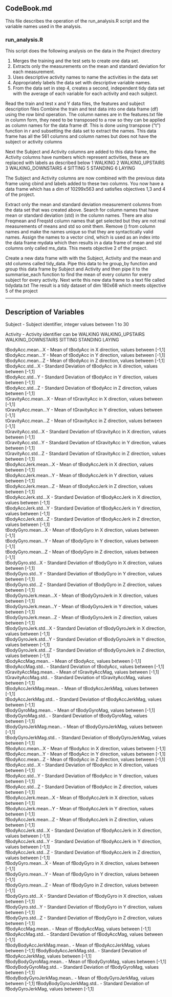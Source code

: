 ## CodeBook.md

This file describes the operation of the run_analysis.R script and the variable names used in the analysis.

### run_analysis.R

This script does the following analysis on the data in the Project directory
1. Merges the training and the test sets to create one data set.
2. Extracts only the measurements on the mean and standard deviation for each measurement. 
3. Uses descriptive activity names to name the activities in the data set
4. Appropriately labels the data set with descriptive variable names. 
5. From the data set in step 4, creates a second, independent tidy data set with the average 
of each variable for each activity and each subject.

Read the train and test x and Y data files, the features and subject description files
Combine the train and test data into one data frame (df) using the row bind operation.
The column names are in the features.txt file in column form, they need to be transposed 
to a row so they can be applied as column names for the data frame df. This is done using
transpose ("t") function in r and subsetting the data set to extract the names. This data frame
has all the 561 columns and column names but does not have the subject or activity columns

Next the Subject and Activity columns are added to this data frame, the Activity columns have
numbers which represent activities, these are replaced with labels as described below
1 WALKING
2 WALKING_UPSTAIRS
3 WALKING_DOWNSTAIRS
4 SITTING
5 STANDING
6 LAYING

The Subject and Activity columns are now combined with the previous data frame using cbind and labels
added to these two columns. You now have a data frame which has a dim of 10299x563 and satisfies
objectives 1,3 and 4 of the project.

Extract only the mean and standard deviation measurement columns from the data set that was
created above. Search for column names that have mean or standard deviation (std) in
the column names. There are also Freqmean and Freqstd column names that get selected 
but they are not real measurements of means and std so omit them. Remove () from column names 
and make the names unique so that they are syntactically valid names. Assign the names to a 
vector cind, which is used as an index into the data frame mydata which then results in a 
data frame of mean and std columns only called ms_data. This meets objective 2 of the project.

Create a new data frame with with the Subject, Activity and the mean and std columns
called tidy_data. Pipe this data to he group_by function and group this data frame by Subject 
and Activity and then pipe it to the summarise_each function to find the mean of every column for 
every subject for every activity. Next write this new data frame to a text file called tidydata.txt
The result is a tidy dataset of dim 180x68 which meets objective 5 of the project

-----------------------------------------------------------------------------------------------------

## Description of Variables

Subject - Subject identifier, integer values between 1 to 30 

Activity - Activity identifier can be
	WALKING
	WALKING_UPSTAIRS
	WALKING_DOWNSTAIRS
	SITTING
	STANDING
	LAYING

tBodyAcc.mean...X - Mean of tBodyAcc in X direction, values between [-1,1]
tBodyAcc.mean...Y - Mean of tBodyAcc in Y direction, values between [-1,1]         
tBodyAcc.mean...Z - Mean of tBodyAcc in Z direction, values between [-1,1]        
tBodyAcc.std...X  - Standard Deviation of tBodyAcc in X direction, values between [-1,1]           
tBodyAcc.std...Y  - Standard Deviation of tBodyAcc in Y direction, values between [-1,1]          
tBodyAcc.std...Z  - Standard Deviation of tBodyAcc in Z direction, values between [-1,1]         
tGravityAcc.mean...X - Mean of tGravityAcc in X direction, values between [-1,1]       
tGravityAcc.mean...Y - Mean of tGravityAcc in Y direction, values between [-1,1]       
tGravityAcc.mean...Z - Mean of tGravityAcc in Z direction, values between [-1,1]     
tGravityAcc.std...X - Standard Deviation of tGravityAcc in X direction, values between [-1,1]        
tGravityAcc.std...Y - Standard Deviation of tGravityAcc in Y direction, values between [-1,1]        
tGravityAcc.std...Z - Standard Deviation of tGravityAcc in Z direction, values between [-1,1]       
tBodyAccJerk.mean...X - Mean of tBodyAccJerk in X direction, values between [-1,1]      
tBodyAccJerk.mean...Y - Mean of tBodyAccJerk in Y direction, values between [-1,1]      
tBodyAccJerk.mean...Z - Mean of tBodyAccJerk in Z direction, values between [-1,1]     
tBodyAccJerk.std...X - Standard Deviation of tBodyAccJerk in X direction, values between [-1,1]       
tBodyAccJerk.std...Y - Standard Deviation of tBodyAccJerk in Y direction, values between [-1,1]       
tBodyAccJerk.std...Z - Standard Deviation of tBodyAccJerk in Z direction, values between [-1,1]      
tBodyGyro.mean...X - Mean of tBodyGyro in X direction, values between [-1,1]        
tBodyGyro.mean...Y - Mean of tBodyGyro in Y direction, values between [-1,1]         
tBodyGyro.mean...Z - Mean of tBodyGyro in Z direction, values between [-1,1]        
tBodyGyro.std...X - Standard Deviation of tBodyGyro in X direction, values between [-1,1]          
tBodyGyro.std...Y - Standard Deviation of tBodyGyro in Y direction, values between [-1,1]          
tBodyGyro.std...Z - Standard Deviation of tBodyGyro in Z direction, values between [-1,1]         
tBodyGyroJerk.mean...X - Mean of tBodyGyroJerk in X direction, values between [-1,1]      
tBodyGyroJerk.mean...Y - Mean of tBodyGyroJerk in Y direction, values between [-1,1]    
tBodyGyroJerk.mean...Z - Mean of tBodyGyroJerk in Z direction, values between [-1,1]    
tBodyGyroJerk.std...X - Standard Deviation of tBodyGyroJerk in X direction, values between [-1,1]      
tBodyGyroJerk.std...Y - Standard Deviation of tBodyGyroJerk in Y direction, values between [-1,1]      
tBodyGyroJerk.std...Z - Standard Deviation of tBodyGyroJerk in Z direction, values between [-1,1]     
tBodyAccMag.mean..  - Mean of tBodyAcc, values between [-1,1]        
tBodyAccMag.std..  - Standard Deviation of tBodyAcc, values between [-1,1]         
tGravityAccMag.mean.. - Mean of tGravityAccMag, values between [-1,1]    
tGravityAccMag.std..  - Standard Deviation of tGravityAccMag, values between [-1,1]      
tBodyAccJerkMag.mean.. - Mean of tBodyAccJerkMag, values between [-1,1]    
tBodyAccJerkMag.std.. - Standard Deviation of tBodyAccJerkMag, values between [-1,1]     
tBodyGyroMag.mean.. - Mean of tBodyGyroMag, values between [-1,1]        
tBodyGyroMag.std.. - Standard Deviation of tBodyGyroMag, values between [-1,1]         
tBodyGyroJerkMag.mean.. - Mean of tBodyGyroJerkMag, values between [-1,1]   
tBodyGyroJerkMag.std.. - Standard Deviation of tBodyGyroJerkMag, values between [-1,1]     
fBodyAcc.mean...X  - Mean of fBodyAcc in X direction, values between [-1,1]       
fBodyAcc.mean...Y  - Mean of fBodyAcc in Y direction, values between [-1,1]        
fBodyAcc.mean...Z  - Mean of fBodyAcc in Z direction, values between [-1,1]        
fBodyAcc.std...X  - Standard Deviation of fBodyAcc in X direction, values between [-1,1]          
fBodyAcc.std...Y  - Standard Deviation of fBodyAcc in Y direction, values between [-1,1]         
fBodyAcc.std...Z  - Standard Deviation of fBodyAcc in Z direction, values between [-1,1]          
fBodyAccJerk.mean...X - Mean of fBodyAccJerk in X direction, values between [-1,1]      
fBodyAccJerk.mean...Y - Mean of fBodyAccJerk in Y direction, values between [-1,1]     
fBodyAccJerk.mean...Z - Mean of fBodyAccJerk in Z direction, values between [-1,1]      
fBodyAccJerk.std...X - Standard Deviation of fBodyAccJerk in X direction, values between [-1,1]       
fBodyAccJerk.std...Y - Standard Deviation of fBodyAccJerk in Y direction, values between [-1,1]      
fBodyAccJerk.std...Z - Standard Deviation of fBodyAccJerk in Z direction, values between [-1,1]       
fBodyGyro.mean...X - Mean of fBodyGyro in X direction, values between [-1,1]         
fBodyGyro.mean...Y - Mean of fBodyGyro in Y direction, values between [-1,1]        
fBodyGyro.mean...Z - Mean of fBodyGyro in Z direction, values between [-1,1]        
fBodyGyro.std...X - Standard Deviation of fBodyGyro in X direction, values between [-1,1]          
fBodyGyro.std...Y - Standard Deviation of fBodyGyro in Y direction, values between [-1,1]         
fBodyGyro.std...Z - Standard Deviation of fBodyGyro in Z direction, values between [-1,1]          
fBodyAccMag.mean.. - Mean of fBodyAccMag, values between [-1,1]          
fBodyAccMag.std..  - Standard Deviation of fBodyAccMag, values between [-1,1]        
fBodyBodyAccJerkMag.mean.. - Mean of fBodyAccJerkMag, values between [-1,1] 
fBodyBodyAccJerkMag.std.. - Standard Deviation of fBodyAccJerkMag, values between [-1,1]  
fBodyBodyGyroMag.mean.. - Mean of fBodyGyroMag, values between [-1,1]   
fBodyBodyGyroMag.std.. - Standard Deviation of fBodyGyroMag, values between [-1,1]     
fBodyBodyGyroJerkMag.mean.. - Mean of fBodyGyroJerkMag, values between [-1,1]
fBodyBodyGyroJerkMag.std.. - Standard Deviation of fBodyGyroJerkMag, values between [-1,1]


